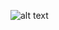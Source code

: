 ![alt text]([http://url/to/img.png](https://github.com/tayfuncelik/XMLParse/blob/main/test_coverage.PNG))
